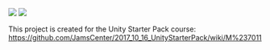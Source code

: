 ![](http://gameranx.com/wp-content/uploads/2016/08/ReignsHeader.png)
![](https://lh3.googleusercontent.com/yxbscdUImI4zB2WapxYP9VURqxCTRaeBnZyO-DyRFj6JbMcVM5uOHFnaRXsfeh4zaec=h900)


This project is created for the Unity Starter Pack course:
https://github.com/JamsCenter/2017_10_16_UnityStarterPack/wiki/M%237011
